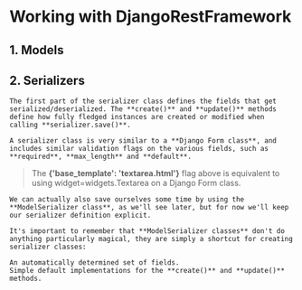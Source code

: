 # Working with DjangoRestFramework

## 1. Models

## 2. Serializers

```
The first part of the serializer class defines the fields that get serialized/deserialized. The **create()** and **update()** methods define how fully fledged instances are created or modified when calling **serializer.save()**.

A serializer class is very similar to a **Django Form class**, and includes similar validation flags on the various fields, such as **required**, **max_length** and **default**.
```

> The **{'base_template': 'textarea.html'}** flag above is equivalent to using widget=widgets.Textarea on a Django Form class. 

```
We can actually also save ourselves some time by using the **ModelSerializer class**, as we'll see later, but for now we'll keep our serializer definition explicit.

It's important to remember that **ModelSerializer classes** don't do anything particularly magical, they are simply a shortcut for creating serializer classes:

An automatically determined set of fields.
Simple default implementations for the **create()** and **update()** methods.
```
